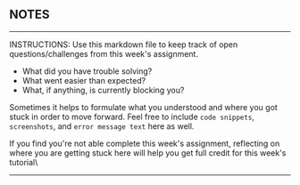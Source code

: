 ## NOTES

-----------
INSTRUCTIONS:
Use this markdown file to keep track of open questions/challenges from this week's assignment.
- What did you have trouble solving?
- What went easier than expected?
- What, if anything, is currently blocking you?

Sometimes it helps to formulate what you understood and where you got stuck in order to move forward. Feel free to include `code snippets`, `screenshots`, and `error message text` here as well.

If you find you're not able complete this week's assignment, reflecting on where you are getting stuck here will help you get full credit for this week's tutorial\



------------
